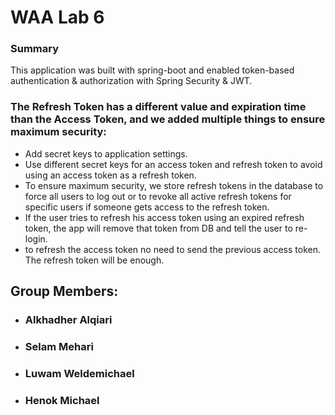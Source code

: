 # WAA Lab 6

### Summary

This application was built with spring-boot and enabled token-based authentication & authorization with Spring Security & JWT.

### The Refresh Token has a different value and expiration time than the Access Token, and we added multiple things to ensure maximum security:

* Add secret keys to application settings.
* Use different secret keys for an access token and refresh token to avoid using an access token as a refresh token.
* To ensure maximum security, we store refresh tokens in the database to force all users to log out or to revoke all active refresh tokens for specific users if someone gets access to the refresh token.
* If the user tries to refresh his access token using an expired refresh token, the app will remove that token from DB and tell the user to re-login.
* to refresh the access token no need to send the previous access token. The refresh token will be enough.

## Group Members:
- ### Alkhadher Alqiari
- ### Selam Mehari
- ### Luwam Weldemichael
- ### Henok Michael


